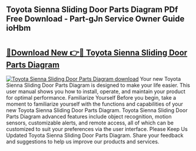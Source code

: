 ## Toyota Sienna Sliding Door Parts Diagram PDf Free Download - Part-gJn Service Owner Guide ioHbm

# <h2><a href="http://dfkcdhr.blite.top/?on=Toyota+Sienna+Sliding+Door+Parts+Diagram">🔗Download New 👉🔴 Toyota Sienna Sliding Door Parts Diagram</a></h2>

[![Toyota Sienna Sliding Door Parts Diagram download](https://i.imgur.com/lujVjoI.png)](http://dfkcdhr.blite.top/?on=Toyota+Sienna+Sliding+Door+Parts+Diagram)
Your new Toyota Sienna Sliding Door Parts Diagram is designed to make your life easier. This user manual shows you how to install, operate, and maintain your product for optimal performance. Familiarize Yourself Before you begin, take a moment to familiarize yourself with the functions and capabilities of your new Toyota Sienna Sliding Door Parts Diagram. Toyota Sienna Sliding Door Parts Diagram advanced features include object recognition, motion sensors, customizable alerts, and remote access, all of which can be customized to suit your preferences via the user interface. Please Keep Us Updated Toyota Sienna Sliding Door Parts Diagram. Share your feedback and suggestions to help us improve our products and services.
